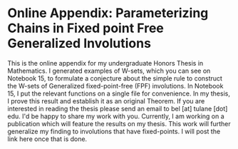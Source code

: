 # Online Appendix: Parameterizing Chains in Fixed point Free Generalized Involutions
This is the online appendix for my undergraduate Honors Thesis in Mathematics. I generated examples of W-sets, which you can see on Notebook 15, to formulate a conjecture about the simple rule to construct the W-sets of Generalized fixed-point-free (FPF) involutions. In Notebook 15, I put the relevant functions on a single file for convenience. In my thesis, I prove this result and establish it as an original Theorem. If you are interested in reading the thesis please send an email to bel [at] tulane [dot] edu. I'd be happy to share my work with you. Currently, I am working on a publication which will feature the results on my thesis. This work will further generalize my finding to involutions that have fixed-points. I will post the link here once that is done.
